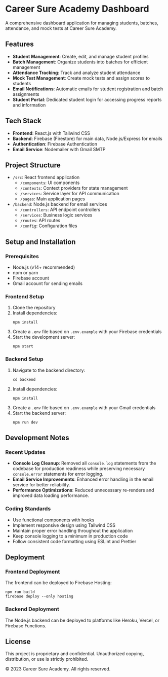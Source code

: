 # Career Sure Academy Dashboard

A comprehensive dashboard application for managing students, batches, attendance, and mock tests at Career Sure Academy.

## Features

- **Student Management**: Create, edit, and manage student profiles
- **Batch Management**: Organize students into batches for efficient management
- **Attendance Tracking**: Track and analyze student attendance
- **Mock Test Management**: Create mock tests and assign scores to students
- **Email Notifications**: Automatic emails for student registration and batch assignments
- **Student Portal**: Dedicated student login for accessing progress reports and information

## Tech Stack

- **Frontend**: React.js with Tailwind CSS
- **Backend**: Firebase (Firestore) for main data, Node.js/Express for emails
- **Authentication**: Firebase Authentication
- **Email Service**: Nodemailer with Gmail SMTP

## Project Structure

- `/src`: React frontend application
  - `/components`: UI components
  - `/contexts`: Context providers for state management
  - `/services`: Service layer for API communication
  - `/pages`: Main application pages
- `/backend`: Node.js backend for email services
  - `/controllers`: API endpoint controllers
  - `/services`: Business logic services
  - `/routes`: API routes
  - `/config`: Configuration files

## Setup and Installation

### Prerequisites

- Node.js (v14+ recommended)
- npm or yarn
- Firebase account
- Gmail account for sending emails

### Frontend Setup

1. Clone the repository
2. Install dependencies:
   ```
   npm install
   ```
3. Create a `.env` file based on `.env.example` with your Firebase credentials
4. Start the development server:
   ```
   npm start
   ```

### Backend Setup

1. Navigate to the backend directory:
   ```
   cd backend
   ```
2. Install dependencies:
   ```
   npm install
   ```
3. Create a `.env` file based on `.env.example` with your Gmail credentials
4. Start the backend server:
   ```
   npm run dev
   ```

## Development Notes

### Recent Updates

- **Console Log Cleanup**: Removed all `console.log` statements from the codebase for production readiness while preserving necessary `console.error` statements for error logging.
- **Email Service Improvements**: Enhanced error handling in the email service for better reliability.
- **Performance Optimizations**: Reduced unnecessary re-renders and improved data loading performance.

### Coding Standards

- Use functional components with hooks
- Implement responsive design using Tailwind CSS
- Maintain proper error handling throughout the application
- Keep console logging to a minimum in production code
- Follow consistent code formatting using ESLint and Prettier

## Deployment

### Frontend Deployment

The frontend can be deployed to Firebase Hosting:

```
npm run build
firebase deploy --only hosting
```

### Backend Deployment

The Node.js backend can be deployed to platforms like Heroku, Vercel, or Firebase Functions.

## License

This project is proprietary and confidential. Unauthorized copying, distribution, or use is strictly prohibited.

© 2023 Career Sure Academy. All rights reserved.